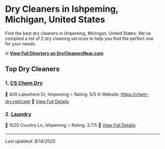 # Dry Cleaners in Ishpeming, Michigan, United States

Find the best dry cleaners in Ishpeming, Michigan, United States. We've compiled a list of 2 dry cleaning services to help you find the perfect one for your needs.

🌐 **[View Full Directory on DryCleanersNear.com](https://drycleanersnear.com/city/US/Michigan/Ishpeming)**

## Top Dry Cleaners

### 1. [CS Chem Dry](https://drycleanersnear.com/dryCleaner/68785928f9b6fab2e64ff380/cs-chem-dry)
📍 400 Lakeshore Dr, Ishpeming
⭐ Rating: 5/5
🌐 Website: https://chem-dry.net/csmi
🔗 [View Full Details](https://drycleanersnear.com/dryCleaner/68785928f9b6fab2e64ff380/cs-chem-dry)

### 2. [Laundry](https://drycleanersnear.com/dryCleaner/6878592af9b6fab2e64ff3bc/laundry)
📍 1020 Country Ln, Ishpeming
⭐ Rating: 3.7/5
🔗 [View Full Details](https://drycleanersnear.com/dryCleaner/6878592af9b6fab2e64ff3bc/laundry)


---

*Last updated: 8/14/2025*
